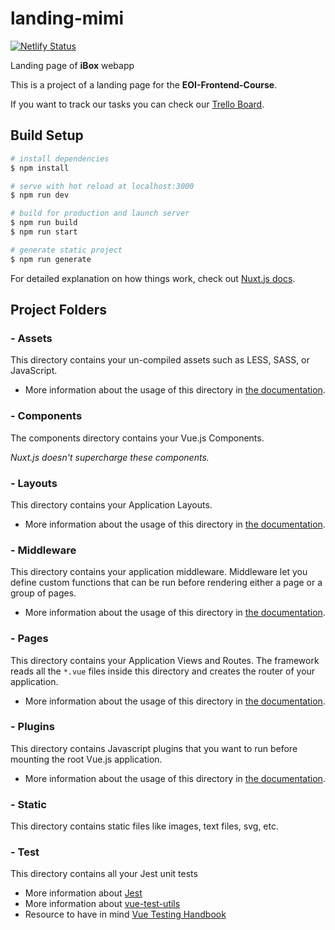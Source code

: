 # landing-mimi

[![Netlify Status](https://api.netlify.com/api/v1/badges/9a9ffd86-f64c-4e28-be1c-3c91504e2396/deploy-status)](https://app.netlify.com/sites/landing-mimi/deploys)

Landing page of **iBox** webapp

This is a project of a landing page for the **EOI-Frontend-Course**.

If you want to track our tasks you can check our [Trello Board](https://trello.com/b/PuN90mcT/ibox-landing).

## Build Setup

```bash
# install dependencies
$ npm install

# serve with hot reload at localhost:3000
$ npm run dev

# build for production and launch server
$ npm run build
$ npm run start

# generate static project
$ npm run generate
```

For detailed explanation on how things work, check out [Nuxt.js docs](https://nuxtjs.org).

## Project Folders

### - Assets

This directory contains your un-compiled assets such as LESS, SASS, or JavaScript.

-  More information about the usage of this directory in [the documentation](https://nuxtjs.org/guide/assets#webpacked).

### - Components

The components directory contains your Vue.js Components.

_Nuxt.js doesn't supercharge these components._

### - Layouts

This directory contains your Application Layouts.

-  More information about the usage of this directory in [the documentation](https://nuxtjs.org/guide/views#layouts).

### - Middleware

This directory contains your application middleware.
Middleware let you define custom functions that can be run before rendering either a page or a group of pages.

-  More information about the usage of this directory in [the documentation](https://nuxtjs.org/guide/routing#middleware).

### - Pages

This directory contains your Application Views and Routes.
The framework reads all the `*.vue` files inside this directory and creates the router of your application.

-  More information about the usage of this directory in [the documentation](https://nuxtjs.org/guide/routing).

### - Plugins

This directory contains Javascript plugins that you want to run before mounting the root Vue.js application.

-  More information about the usage of this directory in [the documentation](https://nuxtjs.org/guide/plugins).

### - Static

This directory contains static files like images, text files, svg, etc.

### - Test

This directory contains all your Jest unit tests

-  More information about [Jest](https://jestjs.io/)
-  More information about [vue-test-utils](https://vue-test-utils.vuejs.org/)
-  Resource to have in mind [Vue Testing Handbook](https://lmiller1990.github.io/vue-testing-handbook/#what-is-this-guide)
